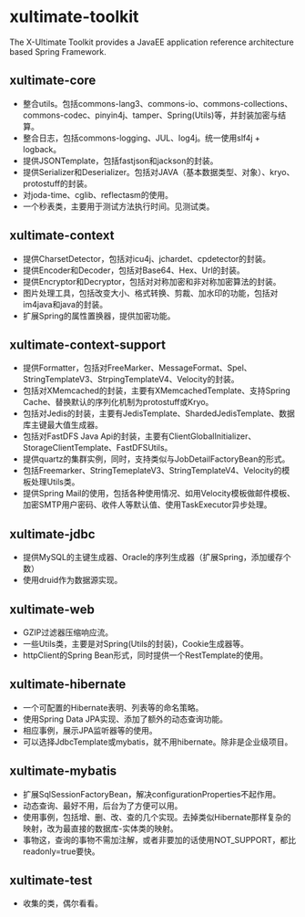 # xultimate-toolkit #

The X-Ultimate Toolkit provides a JavaEE application reference architecture based Spring Framework.
	
	
## xultimate-core ##

* 整合utils。包括commons-lang3、commons-io、commons-collections、commons-codec、pinyin4j、tamper、Spring(Utils)等，并封装加密与结算。
* 整合日志，包括commons-logging、JUL、log4j。统一使用slf4j + logback。
* 提供JSONTemplate，包括fastjson和jackson的封装。
* 提供Serializer和Deserializer。包括对JAVA（基本数据类型、对象）、kryo、protostuff的封装。
* 对joda-time、cglib、reflectasm的使用。
* 一个秒表类，主要用于测试方法执行时间。见测试类。


## xultimate-context ##

* 提供CharsetDetector，包括对icu4j、jchardet、cpdetector的封装。
* 提供Encoder和Decoder，包括对Base64、Hex、Url的封装。
* 提供Encryptor和Decryptor，包括对对称加密和非对称加密算法的封装。
* 图片处理工具，包括改变大小、格式转换、剪裁、加水印的功能，包括对im4java和java的封装。
* 扩展Spring的属性置换器，提供加密功能。


## xultimate-context-support ##

* 提供Formatter，包括对FreeMarker、MessageFormat、Spel、StringTemplateV3、StrpingTemplateV4、Velocity的封装。
* 包括对XMemcached的封装，主要有XMemcachedTemplate、支持Spring Cache、替换默认的序列化机制为protostuff或Kryo。
* 包括对Jedis的封装，主要有JedisTemplate、ShardedJedisTemplate、数据库主键最大值生成器。
* 包括对FastDFS Java Api的封装，主要有ClientGlobalInitializer、StorageClientTemplate、FastDFSUtils。
* 提供quartz的集群实例，同时，支持类似与JobDetailFactoryBean的形式。
* 包括Freemarker、StringTemeplateV3、StringTemplateV4、Velocity的模板处理Utils类。
* 提供Spring Mail的使用，包括各种使用情况、如用Velocity模板做邮件模板、加密SMTP用户密码、收件人等默认值、使用TaskExecutor异步处理。


## xultimate-jdbc ##

* 提供MySQL的主键生成器、Oracle的序列生成器（扩展Spring，添加缓存个数）
* 使用druid作为数据源实现。


## xultimate-web ##

* GZIP过滤器压缩响应流。
* 一些Utils类，主要是对Spring(Utils的封装)，Cookie生成器等。	
* httpClient的Spring Bean形式，同时提供一个RestTemplate的使用。


## xultimate-hibernate ##

* 一个可配置的Hibernate表明、列表等的命名策略。
* 使用Spring Data JPA实现、添加了额外的动态查询功能。
* 相应事例，展示JPA监听器等的使用。
* 可以选择JdbcTemplate或mybatis，就不用hibernate。除非是企业级项目。


## xultimate-mybatis ##

* 扩展SqlSessionFactoryBean，解决configurationProperties不起作用。
* 动态查询、最好不用，后台为了方便可以用。
* 使用事例，包括增、删、改、查的几个实现。去掉类似Hibernate那样复杂的映射，改为最直接的数据库-实体类的映射。
* 事物这，查询的事物不需加注解，或者非要加的话使用NOT_SUPPORT，都比readonly=true要快。	


## xultimate-test ##

* 收集的类，偶尔看看。
